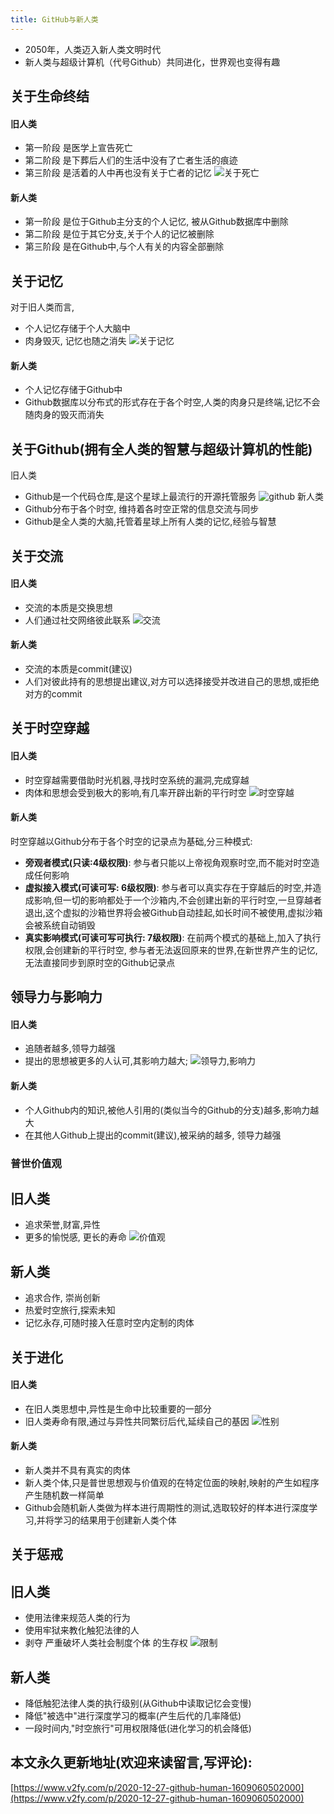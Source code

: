 ```yaml
---
title: GitHub与新人类
---
```




- 2050年，人类迈入新人类文明时代
- 新人类与超级计算机（代号Github）共同进化，世界观也变得有趣

## 关于生命终结
#### 旧人类
- 第一阶段 是医学上宣告死亡
- 第二阶段 是下葬后人们的生活中没有了亡者生活的痕迹
- 第三阶段 是活着的人中再也没有关于亡者的记忆
![关于死亡](https://www.v2fy.com/asset/0i/jikemiji/jikemiji-md/2020-12-27-github-human-1609060502000.assets/1240-20201227171524307.png)
#### 新人类
- 第一阶段 是位于Github主分支的个人记忆, 被从Github数据库中删除
- 第二阶段 是位于其它分支,关于个人的记忆被删除
- 第三阶段 是在Github中,与个人有关的内容全部删除

## 关于记忆
对于旧人类而言,
- 个人记忆存储于个人大脑中
- 肉身毁灭, 记忆也随之消失
![关于记忆](https://www.v2fy.com/asset/0i/jikemiji/jikemiji-md/2020-12-27-github-human-1609060502000.assets/1240-20201227171524091.png)
#### 新人类
- 个人记忆存储于Github中
- Github数据库以分布式的形式存在于各个时空,人类的肉身只是终端,记忆不会随肉身的毁灭而消失


## 关于Github(拥有全人类的智慧与超级计算机的性能)
旧人类
- Github是一个代码仓库,是这个星球上最流行的开源托管服务
![github](https://www.v2fy.com/asset/0i/jikemiji/jikemiji-md/2020-12-27-github-human-1609060502000.assets/1240-20201227171524044.png)
新人类
- Github分布于各个时空, 维持着各时空正常的信息交流与同步
- Github是全人类的大脑,托管着星球上所有人类的记忆,经验与智慧


## 关于交流

#### 旧人类
- 交流的本质是交换思想
- 人们通过社交网络彼此联系
![交流](https://www.v2fy.com/asset/0i/jikemiji/jikemiji-md/2020-12-27-github-human-1609060502000.assets/1240-20201227171524190-9060524.png)
#### 新人类
- 交流的本质是commit(建议)
- 人们对彼此持有的思想提出建议,对方可以选择接受并改进自己的思想,或拒绝对方的commit


## 关于时空穿越

#### 旧人类
- 时空穿越需要借助时光机器,寻找时空系统的漏洞,完成穿越
- 肉体和思想会受到极大的影响,有几率开辟出新的平行时空
![时空穿越](https://www.v2fy.com/asset/0i/jikemiji/jikemiji-md/2020-12-27-github-human-1609060502000.assets/1240-20201227171524190.png)
#### 新人类
时空穿越以Github分布于各个时空的记录点为基础,分三种模式:

- **旁观者模式(只读:4级权限)**: 参与者只能以上帝视角观察时空,而不能对时空造成任何影响
- **虚拟接入模式(可读可写: 6级权限)**: 参与者可以真实存在于穿越后的时空,并造成影响,但一切的影响都处于一个沙箱内,不会创建出新的平行时空,一旦穿越者退出,这个虚拟的沙箱世界将会被Github自动挂起,如长时间不被使用,虚拟沙箱会被系统自动销毁
-  **真实影响模式(可读可写可执行: 7级权限)**:  在前两个模式的基础上,加入了执行权限,会创建新的平行时空, 参与者无法返回原来的世界,在新世界产生的记忆,无法直接同步到原时空的Github记录点


## 领导力与影响力
#### 旧人类
- 追随者越多,领导力越强
- 提出的思想被更多的人认可,其影响力越大; 
![领导力,影响力](https://www.v2fy.com/asset/0i/jikemiji/jikemiji-md/2020-12-27-github-human-1609060502000.assets/1240-20201227171524089.png)
#### 新人类
- 个人Github内的知识,被他人引用的(类似当今的Github的分支)越多,影响力越大
- 在其他人Github上提出的commit(建议),被采纳的越多, 领导力越强

### 普世价值观
## 旧人类
- 追求荣誉,财富,异性
- 更多的愉悦感, 更长的寿命
![价值观](https://www.v2fy.com/asset/0i/jikemiji/jikemiji-md/2020-12-27-github-human-1609060502000.assets/1240-20201227171524205.png)
## 新人类
- 追求合作, 崇尚创新
- 热爱时空旅行,探索未知
- 记忆永存,可随时接入任意时空内定制的肉体

## 关于进化

#### 旧人类
- 在旧人类思想中,异性是生命中比较重要的一部分
- 旧人类寿命有限,通过与异性共同繁衍后代,延续自己的基因
![性别](https://www.v2fy.com/asset/0i/jikemiji/jikemiji-md/2020-12-27-github-human-1609060502000.assets/1240-20201227171524159.png)
#### 新人类
- 新人类并不具有真实的肉体
- 新人类个体,只是普世思想观与价值观的在特定位面的映射,映射的产生如程序产生随机数一样简单
- Github会随机新人类做为样本进行周期性的测试,选取较好的样本进行深度学习,并将学习的结果用于创建新人类个体


## 关于惩戒

## 旧人类
- 使用法律来规范人类的行为
- 使用牢狱来教化触犯法律的人
- 剥夺 严重破坏人类社会制度个体 的生存权
![限制](https://www.v2fy.com/asset/0i/jikemiji/jikemiji-md/2020-12-27-github-human-1609060502000.assets/1240-20201227171524151.png)
## 新人类
- 降低触犯法律人类的执行级别(从Github中读取记忆会变慢)
- 降低"被选中"进行深度学习的概率(产生后代的几率降低)
- 一段时间内,"时空旅行"可用权限降低(进化学习的机会降低)



## 本文永久更新地址(欢迎来读留言,写评论):

[https://www.v2fy.com/p/2020-12-27-github-human-1609060502000](https://www.v2fy.com/p/2020-12-27-github-human-1609060502000)


